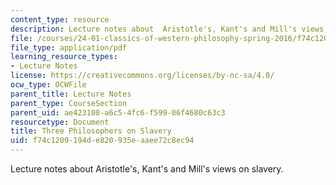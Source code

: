 ```yaml
---
content_type: resource
description: Lecture notes about  Aristotle's, Kant's and Mill's views on slavery.
file: /courses/24-01-classics-of-western-philosophy-spring-2016/f74c1209194de820935eaaee72c8ec94_MIT24_01S16_SES23.pdf
file_type: application/pdf
learning_resource_types:
- Lecture Notes
license: https://creativecommons.org/licenses/by-nc-sa/4.0/
ocw_type: OCWFile
parent_title: Lecture Notes
parent_type: CourseSection
parent_uid: ae423108-a6c5-4fc6-f599-06f4680c63c3
resourcetype: Document
title: Three Philosophers on Slavery
uid: f74c1209-194d-e820-935e-aaee72c8ec94
---
```

Lecture notes about  Aristotle's, Kant's and Mill's views on slavery.